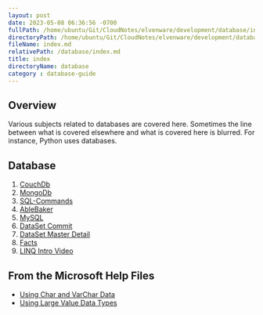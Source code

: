 ```yaml
---
layout: post
date: 2023-05-08 06:36:56 -0700
fullPath: /home/ubuntu/Git/CloudNotes/elvenware/development/database/index.md
directoryPath: /home/ubuntu/Git/CloudNotes/elvenware/development/database
fileName: index.md
relativePath: /database/index.md
title: index
directoryName: database
category : database-guide
---
```


## Overview

Various subjects related to databases are covered here. Sometimes
the line between what is covered elsewhere and what is covered here
is blurred. For instance, Python uses databases.

Database
--------

1.  [CouchDb](/charlie/development/database/NoSql/CouchDb.html)
2.  [MongoDb](/charlie/development/database/NoSql/MongoDb.html)
3.  [SQL-Commands](/charlie/development/database/mssql/sql-commands.html)
4.  [AbleBaker](/charlie/development/database/able-baker.html)
5.  [MySQL](/charlie/development/database/mysql/MySql.html)
6.  [DataSet Commit](/charlie/development/database/mssql/datasets-commits.html)
7.  [DataSet Master Detail](/charlie/development/database/mssql/dataset-master-detail.html)
8.  [Facts](/charlie/development/database/facts.html)
9.  [LINQ Intro Video](/charlie/development/database/LinqIntroWeb.html)

From the Microsoft Help Files
-----------------------------

-   [Using Char and VarChar Data](http://msdn.microsoft.com/en-us/library/ms175055.aspx)
-   [Using Large Value Data Types](http://msdn.microsoft.com/en-us/library/ms178158.aspx)
